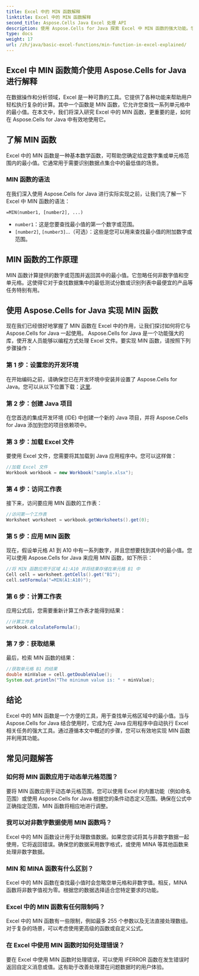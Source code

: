 ```yaml
---
title: Excel 中的 MIN 函数解释
linktitle: Excel 中的 MIN 函数解释
second_title: Aspose.Cells Java Excel 处理 API
description: 使用 Aspose.Cells for Java 探索 Excel 中 MIN 函数的强大功能。学会轻松找到最小值。
type: docs
weight: 17
url: /zh/java/basic-excel-functions/min-function-in-excel-explained/
---
```


## Excel 中 MIN 函数简介使用 Aspose.Cells for Java 进行解释

在数据操作和分析领域，Excel 是一种可靠的工具。它提供了各种功能来帮助用户轻松执行复杂的计算。其中一个函数是 MIN 函数，它允许您查找一系列单元格中的最小值。在本文中，我们将深入研究 Excel 中的 MIN 函数，更重要的是，如何在 Aspose.Cells for Java 中有效地使用它。

## 了解 MIN 函数

Excel 中的 MIN 函数是一种基本数学函数，可帮助您确定给定数字集或单元格范围内的最小值。它通常用于需要识别数据点集合中的最低值的场景。

### MIN 函数的语法

在我们深入使用 Aspose.Cells for Java 进行实际实现之前，让我们先了解一下 Excel 中 MIN 函数的语法：

```
=MIN(number1, [number2], ...)
```

- `number1`：这是您要查找最小值的第一个数字或范围。
- `[number2]`, `[number3]`...（可选）：这些是您可以用来查找最小值的附加数字或范围。

## MIN 函数的工作原理

MIN 函数计算提供的数字或范围并返回其中的最小值。它忽略任何非数字值和空单元格。这使得它对于查找数据集中的最低测试分数或识别列表中最便宜的产品等任务特别有用。

## 使用 Aspose.Cells for Java 实现 MIN 函数

现在我们已经很好地掌握了 MIN 函数在 Excel 中的作用，让我们探讨如何将它与 Aspose.Cells for Java 一起使用。 Aspose.Cells for Java 是一个功能强大的库，使开发人员能够以编程方式处理 Excel 文件。要实现 MIN 函数，请按照下列步骤操作：

### 第 1 步：设置您的开发环境

在开始编码之前，请确保您已在开发环境中安装并设置了 Aspose.Cells for Java。您可以从以下位置下载：[这里](https://releases.aspose.com/cells/java/).

### 第 2 步：创建 Java 项目

在您首选的集成开发环境 (IDE) 中创建一个新的 Java 项目，并将 Aspose.Cells for Java 添加到您的项目依赖项中。

### 第 3 步：加载 Excel 文件

要使用 Excel 文件，您需要将其加载到 Java 应用程序中。您可以这样做：

```java
//加载 Excel 文件
Workbook workbook = new Workbook("sample.xlsx");
```

### 第 4 步：访问工作表

接下来，访问要应用 MIN 函数的工作表：

```java
//访问第一个工作表
Worksheet worksheet = workbook.getWorksheets().get(0);
```

### 第 5 步：应用 MIN 函数

现在，假设单元格 A1 到 A10 中有一系列数字，并且您想要找到其中的最小值。您可以使用 Aspose.Cells for Java 来应用 MIN 函数，如下所示：

```java
//将 MIN 函数应用于区域 A1:A10 并将结果存储在单元格 B1 中
Cell cell = worksheet.getCells().get("B1");
cell.setFormula("=MIN(A1:A10)");
```

### 第 6 步：计算工作表

应用公式后，您需要重新计算工作表才能得到结果：

```java
//计算工作表
workbook.calculateFormula();
```

### 第 7 步：获取结果

最后，检索 MIN 函数的结果：

```java
//获取单元格 B1 的结果
double minValue = cell.getDoubleValue();
System.out.println("The minimum value is: " + minValue);
```

## 结论

Excel 中的 MIN 函数是一个方便的工具，用于查找单元格区域中的最小值。当与 Aspose.Cells for Java 结合使用时，它成为在 Java 应用程序中自动执行 Excel 相关任务的强大工具。通过遵循本文中概述的步骤，您可以有效地实现 MIN 函数并利用其功能。

## 常见问题解答

### 如何将 MIN 函数应用于动态单元格范围？

要将 MIN 函数应用于动态单元格范围，您可以使用 Excel 的内置功能（例如命名范围）或使用 Aspose.Cells for Java 根据您的条件动态定义范围。确保在公式中正确指定范围，MIN 函数将相应地进行调整。

### 我可以对非数字数据使用 MIN 函数吗？

Excel 中的 MIN 函数设计用于处理数值数据。如果您尝试将其与非数字数据一起使用，它将返回错误。确保您的数据采用数字格式，或使用 MINA 等其他函数来处理非数字数据。

### MIN 和 MINA 函数有什么区别？

Excel 中的 MIN 函数在查找最小值时会忽略空单元格和非数字值。相反，MINA 函数将非数字值视为零。根据您的数据选择适合您特定要求的功能。

### Excel 中的 MIN 函数有任何限制吗？

Excel 中的 MIN 函数有一些限制，例如最多 255 个参数以及无法直接处理数组。对于复杂的场景，可以考虑使用更高级的函数或自定义公式。

### 在 Excel 中使用 MIN 函数时如何处理错误？

要在 Excel 中使用 MIN 函数时处理错误，可以使用 IFERROR 函数在发生错误时返回自定义消息或值。这有助于改善处理潜在问题数据时的用户体验。
